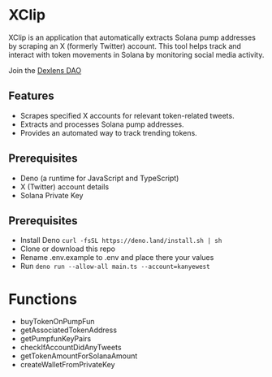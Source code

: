 # XClip
XClip is an application that automatically extracts Solana pump addresses by scraping an X (formerly Twitter) account. This tool helps track and interact with token movements in Solana by monitoring social media activity.

Join the [Dexlens DAO](https://dexlens.io/)

## Features

- Scrapes specified X accounts for relevant token-related tweets.
- Extracts and processes Solana pump addresses.
- Provides an automated way to track trending tokens.

## Prerequisites

- Deno (a runtime for JavaScript and TypeScript)
- X (Twitter) account details
- Solana Private Key

## Prerequisites
- Install Deno ```curl -fsSL https://deno.land/install.sh | sh```
- Clone or download this repo
- Rename .env.example to .env and place there your values 
- Run ```deno run --allow-all main.ts --account=kanyewest```

# Functions
- buyTokenOnPumpFun
- getAssociatedTokenAddress
- getPumpfunKeyPairs
- checkIfAccountDidAnyTweets
- getTokenAmountForSolanaAmount
- createWalletFromPrivateKey

